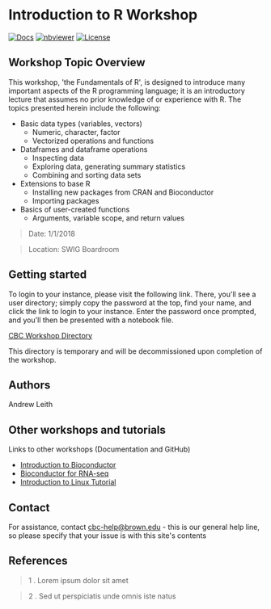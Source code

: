 # Introduction to R Workshop


[![Docs](https://img.shields.io/badge/docs-stable-blue.svg?style=flat-square)](https://compbiocore.github.io/cbc-workshop-tester)
[![nbviewer](https://img.shields.io/badge/jupyter_notebooks-nbviewer-purple.svg?style=flat-square)](http://nbviewer.jupyter.org/github/compbiocore/cbc-workshop-tester/tree/master/docs/src/notebooks)
[![License](https://img.shields.io/aur/license/yaourt.svg)](https://raw.githubusercontent.com/compbiocore/cbc-workshop-tester/master/LICENSE)

## Workshop Topic Overview

This workshop, 'the Fundamentals of R', is designed to introduce many important aspects of the R programming language; it is an introductory lecture that assumes no prior knowledge of or experience with R.  The topics presented herein include the following:

* Basic data types (variables, vectors)
    * Numeric, character, factor
    * Vectorized operations and functions
* Dataframes and dataframe operations
    * Inspecting data
    * Exploring data, generating summary statistics
    * Combining and sorting data sets
* Extensions to base R
    * Installing new packages from CRAN and Bioconductor
    * Importing packages
* Basics of user-created functions
    * Arguments, variable scope, and return values

> Date: 1/1/2018

> Location: SWIG Boardroom

## Getting started

To login to your instance, please visit the following link.  There, you'll see a user directory; simply copy the password at the top, find your name, and click the link to login to your instance.  Enter the password once prompted, and you'll then be presented with a notebook file.

[CBC Workshop Directory](https://compbiocore.github.io/cbc-workshop-directory/html/index.html)

This directory is temporary and will be decommissioned upon completion of the workshop.

## Authors

Andrew Leith

## Other workshops and tutorials

Links to other workshops (Documentation and GitHub)  

- [Introduction to Bioconductor](https://compbiocore.github.io/bioconductor-workshop-1/)  
- [Bioconductor for RNA-seq](https://compbiocore.github.io/bioconductor-workshop-2/html/index.html)  
- [Introduction to Linux Tutorial](https://compbiocore.github.io/cbc-linux-tutorial/html/index.html)

## Contact

For assistance, contact cbc-help@brown.edu - this is our general help line, so please specify that your issue is with this site's contents

##  References  

> 1 .  Lorem ipsum dolor sit amet

> 2 .  Sed ut perspiciatis unde omnis iste natus